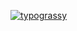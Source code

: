 [![typograssy](https://typograssy.deno.dev/api?text=renren%20,%20batabata%20Hello%20%20)](https://github.com/kawarimidoll/typograssy)
